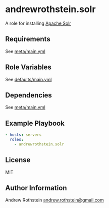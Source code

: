 andrewrothstein.solr
===========================

A role for installing [Apache Solr](https://lucene.apache.org/solr/)

Requirements
------------

See [meta/main.yml](meta/main.yml)

Role Variables
--------------

See [defaults/main.yml](defaults/main.yml)

Dependencies
------------

See [meta/main.yml](meta/main.yml)

Example Playbook
----------------

```yml
- hosts: servers
  roles:
    - andrewrothstein.solr
```

License
-------

MIT

Author Information
------------------

Andrew Rothstein <andrew.rothstein@gmail.com>
